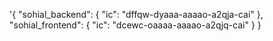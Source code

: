 '{
  "sohial_backend": {
    "ic": "dffqw-dyaaa-aaaao-a2qja-cai"
  },
  "sohial_frontend": {
    "ic": "dcewc-oaaaa-aaaao-a2qjq-cai"
  }
}